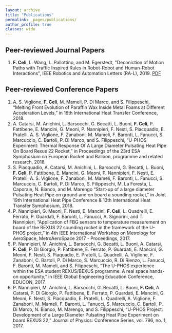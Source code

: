 ```yaml
---
layout: archive
title: "Publications"
permalink: _pages/publications/
author_profile: true
classes: wide
---
```

## Peer-reviewed Journal Papers

1. **F. Celi**, L. Wang, L. Pallottino, and M. Egerstedt, "Deconiction of Motion Paths with Traffic Inspired Rules in Robot-Robot and Human-Robot Interactions", IEEE Robotics and Automation Letters (RA-L), 2019. [PDF](/assets/pdf/08643446.pdf)

## Peer-reviewed Conference Papers

1. A. S. Viglione, **F. Celi**, M. Mameli, P. Di Marco, and S. Filippeschi, “Melting Front Evolution of Paraffin Wax Inside Metal Foams at Different Acceleration Levels,” in 16th International Heat Transfer Conference, 2018.
2. A. Catarsi, M. Anichini, L. Barsocchi, G. Becatti, L. Buoni, **F. Celi**, P. Fattibene, E. Mancini, G. Meoni, P. Nannipieri, F. Nesti, S. Piacquadio, E. Pratelli, A. S. Viglione, F. Zanaboni, M. Mameli, F. Baronti, L. Fanucci, S. Marcuccio, C. Bartoli, P. Di Marco, and S. Filippeschi, “U-PHOS Experiment: Thermal Response Of A Large Diameter Pulsating Heat Pipe On Board Rexus 22 Rocket,” in Proceedings of the 23rd ESA Symphosium on European Rocket and Balloon, programme and related research, 2018.
3. S. Piacquadio, A. Catarsi, M. Anichini, L. Barsocchi, G. Becatti, L. Buoni, **F. Celi**, P. Fattibene, E. Mancini, G. Meoni, P. Nannipieri, F. Nesti, E. Pratelli, A. S. Viglione, F. Zanaboni, M. Mameli, F. Baronti, L. Fanucci, S. Marcuccio, C. Bartoli, P. Di Marco, S. Filippeschi, M. La Foresta, L. Caporale, N. Bianco, and M. Marengo “Start-up of a large diameter Pulsating Heat Pipe on ground and on board a sounding rocket,” in Joint 19th International Heat Pipe Conference & 13th International Heat Transfer Symphosium, 2018.
4. P. Nannipieri, G. Meoni, F. Nesti, E. Mancini, **F. Celi**, L. Quadrelli, E. Ferrato, P. Guardati, F. Baronti, L. Fanucci, A. Signorini, and T. Nannipieri, “Application of FBG sensors to temperature measurement on board of the REXUS 22 sounding rocket in the framework of the U-PHOS project,” in 4th IEEE International Workshop on Metrology for AeroSpace, MetroAeroSpace 2017 - Proceedings, 2017.
5. P. Nannipieri, M. Anichini, L. Barsocchi, G. Becatti, L. Buoni, A. Catarsi, **F. Celi**, P. Di Giorgio, P. Fattibene, E. Ferrato, P. Guardati, E. Mancini, G. Meoni, F. Nesti, S. Piaquadio, E. Pratelli, L. Quadrelli, A. Viglione, F. Zanaboni, C. Bartoli, P. Di Marco, S. Marcuccio, R. Di Rienzo, L. Fanucci, F. Baronti, M. Mameli, and S. Filippeschi, “The U-PHOS experience within the ESA student REXUS/BEXUS programme: A real space hands-on opportunity,” in IEEE Global Engineering Education Conference, EDUCON, 2017.
6. P. Nannipieri, M. Anichini, L. Barsocchi, G. Becatti, L. Buoni, **F. Celi**, A. Catarsi, P. Di Giorgio, P. Fattibene, E. Ferrato, P. Guardati, E. Mancini, G. Meoni, F. Nesti, S. Piacquadio, E. Pratelli, L. Quadrelli, A. Viglione, F. Zanaboni, M. Mameli, F. Baronti, L. Fanucci, S. Marcuccio, C. Bartoli, P. Di Marco, N. Bianco, M. Marengo, and S. Filippeschi, “U-PHOS Project: Development of a Large Diameter Pulsating Heat Pipe Experiment on board REXUS 22,” Journal of Physics: Conference Series, vol. 796, no. 1, 2017.
